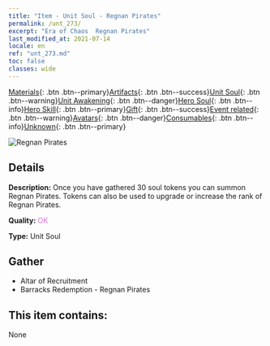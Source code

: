 ```yaml
---
title: "Item - Unit Soul - Regnan Pirates"
permalink: /unt_273/
excerpt: "Era of Chaos  Regnan Pirates"
last_modified_at: 2021-07-14
locale: en
ref: "unt_273.md"
toc: false
classes: wide
---
```

 [Materials](/Items/){: .btn .btn--primary}[Artifacts](/Items/Artifacts/){: .btn .btn--success}[Unit Soul](/Items/UnitSoul/){: .btn .btn--warning}[Unit Awakening](/Items/UnitAwakening/){: .btn .btn--danger}[Hero Soul](/Items/HeroSoul/){: .btn .btn--info}[Hero Skill](/Items/HeroSkill/){: .btn .btn--primary}[Gift](/Items/Gift/){: .btn .btn--success}[Event related](/Items/Events/){: .btn .btn--warning}[Avatars](/Items/Avatars/){: .btn .btn--danger}[Consumables](/Items/Consumables/){: .btn .btn--info}[Unknown](/Items/Unknown/){: .btn .btn--primary}

 ![Regnan Pirates](/images/u/ti_haidao.jpg)

## Details
 **Description:** Once you have gathered 30 soul tokens you can summon Regnan Pirates. Tokens can also be used to upgrade or increase the rank of Regnan Pirates.

 **Quality:** <span style="color: #DA70D6">OK</span>

 **Type:** Unit Soul

## Gather

*    Altar of Recruitment 
*    Barracks Redemption - Regnan Pirates 

## This item contains:

  None

